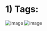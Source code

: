 <h1>1) Tags:</h1>

![image](https://github.com/fabianor135/Introdu-o-Linguagem-HTML/assets/84815028/84e9cc5d-1e08-49ae-91a4-41bb536c5a7a)
![image](https://github.com/fabianor135/Introdu-o-Linguagem-HTML/assets/84815028/2328efa4-08b6-4331-afd0-248c036edab8)





